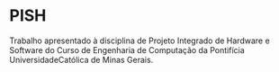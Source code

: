 # PISH

Trabalho apresentado à disciplina de Projeto Integrado de Hardware e Software do Curso de Engenharia de Computação da Pontifícia UniversidadeCatólica de Minas Gerais.
